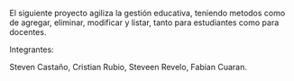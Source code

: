El siguiente proyecto agiliza la gestión educativa, teniendo metodos como de agregar, eliminar, modificar y listar, tanto para estudiantes como para docentes.

Integrantes:

Steven Castaño, Cristian Rubio, Steveen Revelo, Fabian Cuaran.
